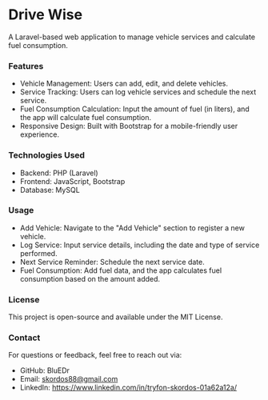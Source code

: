 # Drive Wise

A Laravel-based web application to manage vehicle services and calculate fuel consumption.

### Features

+ Vehicle Management: Users can add, edit, and delete vehicles.
+ Service Tracking: Users can log vehicle services and schedule the next service.
+ Fuel Consumption Calculation: Input the amount of fuel (in liters), and the app will calculate fuel consumption.
+ Responsive Design: Built with Bootstrap for a mobile-friendly user experience.

### Technologies Used

+ Backend: PHP (Laravel)
+ Frontend: JavaScript, Bootstrap
+ Database: MySQL

### Usage

+ Add Vehicle: Navigate to the "Add Vehicle" section to register a new vehicle.
+ Log Service: Input service details, including the date and type of service performed.
+ Next Service Reminder: Schedule the next service date.
+ Fuel Consumption: Add fuel data, and the app calculates fuel consumption based on the amount added.

### License

This project is open-source and available under the MIT License.

### Contact

For questions or feedback, feel free to reach out via:
+ GitHub:   BluEDr
+ Email:    skordos88@gmail.com
+ LinkedIn: https://www.linkedin.com/in/tryfon-skordos-01a62a12a/
